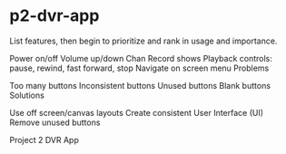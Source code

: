 p2-dvr-app
==========


List features, then begin to prioritize and rank in usage and importance.

Power on/off
Volume up/down
Chan
Record shows
Playback controls: pause, rewind, fast forward, stop
Navigate on screen menu
Problems

Too many buttons
Inconsistent buttons
Unused buttons
Blank buttons
Solutions

Use off screen/canvas layouts
Create consistent User Interface (UI)
Remove unused buttons


Project 2 DVR App
